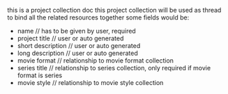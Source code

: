 this is a project collection doc
this project collection will be used as thread to bind all the related resources together
some fields would be:
- name // has to be given by user, required
- project title // user or auto generated
- short description // user or auto generated
- long description // user or auto generated
- movie format // relationship to movie format collection
- series title // relationship to series collection, only required if movie format is series
- movie style // relationship to movie style collection
